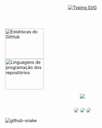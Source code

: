 <div align="center">

<a text-aling="center" href="https://git.io/typing-svg"><img src="https://readme-typing-svg.demolab.com?font=Pacifico&size=28&duration=3000&pause=1000&color=EDC5F8&center=verdadeiro&vCenter=verdadeiro&multiline=true&repeat=verdadeiro&random=falso&width=550&height=100&lines=++++++++++++%F0%9F%8C%BA+Hi%2C+welcome+to+my+profile!;+I'm+Adrielle+and+I'm+a+programming+student!" alt="Typing SVG" /></a>
</div>

</br>

##

<div> 
    <img align="center" width="50%" height="100px" src="https://github-readme-stats.vercel.app/api?username=Adri22K&show_icons=true&theme=dracula" alt="Estatiscas do GitHub"/>

<div> 
    <img align="center" width="50%" height="100px" src="https://github-readme-stats.vercel.app/api/top-langs/?username=Adri22K&layout=compact&theme=dracula"  alt="Linguagens de programação dos repositórios"/>

</br>


<div> 
<p align="center">
  <a href="https://skillicons.dev">
    <img src="https://skillicons.dev/icons?i=github,c,html,css,java,js,mysql,php,postgres" />
  </a>
</p>
</div>

##


<div align="center"> 

<a href = "mailto:stollemberger35@gmail.com"> <img src="https://img.shields.io/badge/-Gmail-%23333?style=for-the-badge&logo=gmail&logoColor=white"  style="border-radius: 30px" target="_blank"></a>
<a href="https://discord.gg/9NtTgDS7" target="_blank"><img src="https://img.shields.io/badge/Discord-7289DA?style=for-the-badge&logo=discord&logoColor=white" style="border-radius: 30px" target="_blank"></a> 
<a href="https://www.instagram.com/a.stollemberger/" target="_blank"><img src="https://img.shields.io/badge/Instagram-E4405F?style=for-the-badge&logo=instagram&logoColor=white" style="border-radius: 30px" target="_blank"></a> 
 </div>

<picture>
  <source media="prefers-color-scheme: dark" srcset="github-snake-dark.svg" />
  <img alt="github-snake" src="github-snake-dark.svg" />
</picture>
